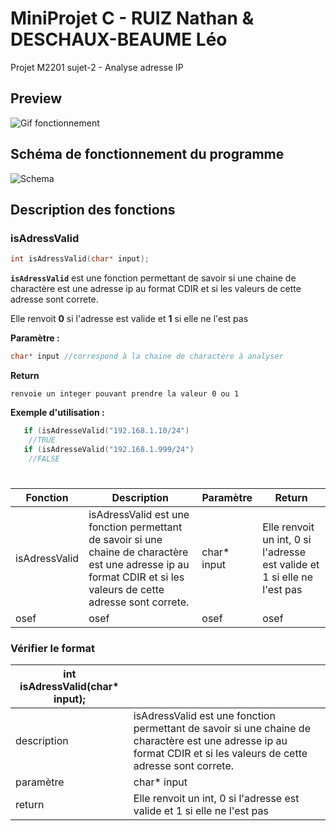 # MiniProjet C - RUIZ Nathan & DESCHAUX-BEAUME Léo
 Projet M2201 
 sujet-2 - Analyse adresse IP

## **Preview**

![Gif fonctionnement](https://media.giphy.com/media/sla2HnCJ75JhkqUW6Q/giphy.gif)

## **Schéma de fonctionnement du programme**
![Schema](https://cdn.discordapp.com/attachments/707298011939733594/856234623223070720/Capture.PNG)

## **Description des fonctions**

### **isAdressValid**
```c 
int isAdressValid(char* input);
```

**`isAdressValid`** est une fonction permettant de savoir si une chaine de charactère est une adresse ip au format CDIR et si les valeurs de cette adresse sont correte.

Elle renvoit **0** si l'adresse est valide et **1** si elle ne l'est pas

**Paramètre :**
```c
char* input //correspond à la chaine de charactère à analyser
```

**Return**
```
renvoie un integer pouvant prendre la valeur 0 ou 1
```

**Exemple d'utilisation :**
```c
   if (isAdresseValid("192.168.1.10/24")
    //TRUE
   if (isAdresseValid("192.168.1.999/24")
    //FALSE
```

#

| Fonction | Description | Paramètre | Return | 
| -- | -- | -- | -- |
|isAdressValid | isAdressValid est une fonction permettant de savoir si une chaine de charactère est une adresse ip au format CDIR et si les valeurs de cette adresse sont correte. | char* input | Elle renvoit un int, 0 si l'adresse est valide et 1 si elle ne l'est pas
| osef | osef | osef | osef


### **Vérifier le format**
| int isAdressValid(char* input); |  |
| -- | -- |
| description| isAdressValid est une fonction permettant de savoir si une chaine de charactère est une adresse ip au format CDIR et si les valeurs de cette adresse sont correte.
| paramètre | char* input |
| return | Elle renvoit un int, 0 si l'adresse est valide et 1 si elle ne l'est pas
